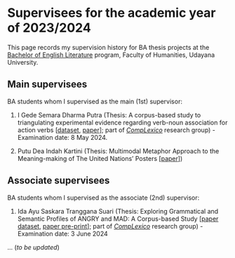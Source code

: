 # Supervisees for the academic year of 2023/2024

This page records my supervision history for BA thesis projects at the [Bachelor of English Literature](https://sasing.unud.ac.id/) program, Faculty of Humanities, Udayana University.

## Main supervisees

BA students whom I supervised as the main (1st) supervisor:

1. I Gede Semara Dharma Putra (Thesis: A corpus-based study to triangulating experimental evidence regarding verb-noun association for action verbs [[dataset](https://doi.org/10.5281/zenodo.11123592), [paper](https://journal.universitasbumigora.ac.id/index.php/humanitatis/article/view/3580)]; part of [*CompLexico*](https://github.com/complexico) research group) - Examination date: 8 May 2024.

2. Putu Dea Indah Kartini (Thesis: Multimodal Metaphor Approach to the Meaning-making of The United Nations’ Posters [[paper](https://journal-nusantara.com/index.php/J-CEKI/article/view/4281)])

## Associate supervisees

BA students whom I supervised as the associate (2nd) supervisor:

1. Ida Ayu Saskara Tranggana Suari (Thesis: Exploring Grammatical and Semantic Profiles of ANGRY and MAD: A Corpus-based Study [[paper dataset](https://doi.org/10.5281/zenodo.11108458), [paper pre-print](https://doi.org/10.6084/m9.figshare.25749681)]; part of [*CompLexico*](https://github.com/complexico) research group) - Examination date: 3 June 2024

... (*to be updated*)
